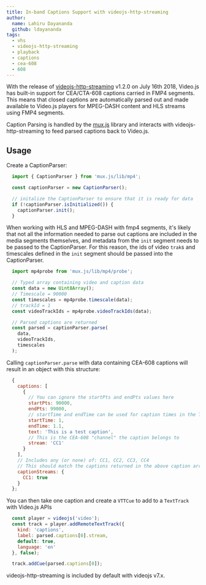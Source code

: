```yaml
---
title: In-band Captions Support with videojs-http-streaming
author:
  name: Lahiru Dayananda
  github: ldayananda
tags:
  - vhs
  - videojs-http-streaming
  - playback
  - captions
  - cea-608
  - 608
---
```


With the release of [videojs-http-streaming](https://blog.videojs.com/introducing-video-js-http-streaming-vhs/) v1.2.0 on July 16th 2018, Video.js has built-in support for CEA/CTA-608 captions carried in FMP4 segments. This means that closed captions are automatically parsed out and made available to Video.js players for MPEG-DASH content and HLS streams using FMP4 segments.

Caption Parsing is handled by the [mux.js]() library and interacts with videojs-http-streaming to feed parsed captions back to Video.js.

## Usage

Create a CaptionParser:

```js
  import { CaptionParser } from 'mux.js/lib/mp4';

  const captionParser = new CaptionParser();

  // initalize the CaptionParser to ensure that it is ready for data
  if (!captionParser.isInitialized()) {
    captionParser.init();
  }
```

When working with HLS and MPEG-DASH with fmp4 segments, it's likely that not all the information needed to parse out captions are included in the media segments themselves, and metadata from the `init` segment needs to be passed to the CaptionParser. For this reason, the ids of video `trak`s and timescales defined in the `init` segment should be passed into the CaptionParser.

```js
  import mp4probe from 'mux.js/lib/mp4/probe';

  // Typed array containing video and caption data
  const data = new Uint8Array();
  // Timescale = 90000
  const timescales = mp4probe.timescale(data);
  // trackId = 1
  const videoTrackIds = mp4probe.videoTrackIds(data);

  // Parsed captions are returned
  const parsed = captionParser.parse(
    data,
    videoTrackIds,
    timescales
  );
```

Calling `captionParser.parse` with data containing CEA-608 captions will result in an object with this structure:

```js
  {
    captions: [
      {
        // You can ignore the startPts and endPts values here
        startPts: 90000,
        endPts: 99000,
        // startTime and endTime can be used for caption times in the TextTrack API
        startTime: 1,
        endTime: 1.1,
        text: 'This is a test caption',
        // This is the CEA-608 "channel" the caption belongs to
        stream: 'CC1'
      }
    ],
    // Includes any (or none) of: CC1, CC2, CC3, CC4
    // This should match the captions returned in the above caption array
    captionStreams: {
      CC1: true
    }
  };
```

You can then take one caption and create a `VTTCue` to add to a `TextTrack` with Video.js APIs

```js
  const player = videojs('video');
  const track = player.addRemoteTextTrack({
    kind: 'captions',
    label: parsed.captions[0].stream,
    default: true,
    language: 'en'
  }, false);

  track.addCue(parsed.captions[0]);
```

videojs-http-streaming is included by default with videojs v7.x.
